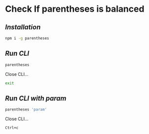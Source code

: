 # Сheck If parentheses is balanced

## _Installation_ 

```sh
npm i -g parentheses
```

## _Run CLI_

```sh
parentheses
```

Close CLI...

```sh
exit
```

## _Run CLI with param_ 

```sh
parentheses 'param'
```

Close CLI...

```sh
Ctrl+c
```
